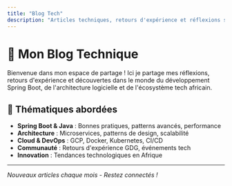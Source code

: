```yaml
---
title: "Blog Tech"
description: "Articles techniques, retours d'expérience et réflexions sur le développement et la communauté tech"
---
```


# 📝 Mon Blog Technique

Bienvenue dans mon espace de partage ! Ici je partage mes réflexions, retours d'expérience et découvertes dans le monde du développement Spring Boot, de l'architecture logicielle et de l'écosystème tech africain.

## 🎯 Thématiques abordées

- **Spring Boot & Java** : Bonnes pratiques, patterns avancés, performance
- **Architecture** : Microservices, patterns de design, scalabilité
- **Cloud & DevOps** : GCP, Docker, Kubernetes, CI/CD
- **Communauté** : Retours d'expérience GDG, événements tech
- **Innovation** : Tendances technologiques en Afrique

---

*Nouveaux articles chaque mois - Restez connectés !*
